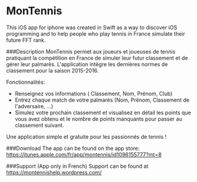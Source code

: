 # MonTennis

This iOS app for iphone was created in Swift as a way to discover iOS programming and to help people who play tennis in France simulate their future FFT rank.

###Description
MonTennis permet aux joueurs et joueuses de tennis pratiquant la compétition en France de simuler leur futur classement et de gérer leur palmarès. L'application intègre les dernières normes de classement pour la saison 2015-2016.

Fonctionnalités:
* Renseignez vos informations ( Classement, Nom, Prénom, Club)
* Entrez chaque match de votre palmarès (Nom, Prénom, Classement de l'adversaire, ...)
* Simulez votre prochain classement et visualisez en détail les points que vous avez obtenu et le nombre de points manquants pour passer au classement suivant. 

Une application simple et gratuite pour les passionnés de tennis !



###Download
The app can be found on the app store: https://itunes.apple.com/fr/app/montennis/id1096155777?mt=8

###Support
(App only in French) 
Support can be found at https://montennishelp.wordpress.com/


